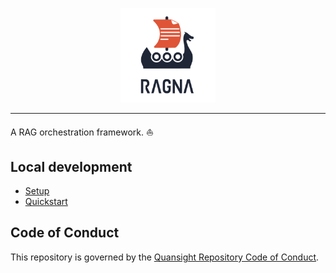<p align="center">
    <img src="https://raw.githubusercontent.com/Quansight/ragna/fix-project-metadata/docs/assets/brand/logo-lockup-vertical/logo-lockup-vertical.png" width=30%>
</p>

<hr>

A RAG orchestration framework. ⛵️

## Local development

- [Setup](https://ragna.chat/en/stable/install/)
- [Quickstart](https://ragna.chat/en/stable/tutorials/python-api/)

## Code of Conduct

This repository is governed by the
[Quansight Repository Code of Conduct](https://github.com/Quansight/.github/blob/master/CODE_OF_CONDUCT.md).
